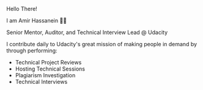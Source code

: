 Hello There!

I am Amir Hassanein 🙋‍♂️

Senior Mentor, Auditor, and Technical Interview Lead @ Udacity

I contribute daily to Udacity's great mission of making people in demand by through performing:
 * Technical Project Reviews
 * Hosting Technical Sessions
 * Plagiarism Investigation
 * Technical Interviews
